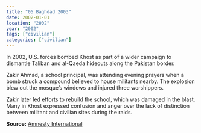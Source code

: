 ```yaml
---
title: "05 Baghdad 2003"
date: 2002-01-01
location: "2002"
year: "2002"
tags: ["civilian"]
categories: ["civilian"]
---
```



In 2002, U.S. forces bombed Khost as part of a wider campaign to dismantle Taliban and al-Qaeda hideouts along the Pakistan border.

Zakir Ahmad, a school principal, was attending evening prayers when a bomb struck a compound believed to house militants nearby. The explosion blew out the mosque’s windows and injured three worshippers.

Zakir later led efforts to rebuild the school, which was damaged in the blast. Many in Khost expressed confusion and anger over the lack of distinction between militant and civilian sites during the raids.

**Source:** [Amnesty International](https://www.amnesty.org/en/wp-content/uploads/2021/06/asa110182002en.pdf)
